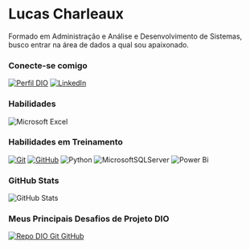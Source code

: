 # Lucas Charleaux

Formado em Administração e Análise e Desenvolvimento de Sistemas, busco entrar na área de dados a qual sou apaixonado.

### Conecte-se comigo

[![Perfil DIO](https://img.shields.io/badge/-Meu%20Perfil%20na%20DIO-30A3DC?style=for-the-badge)](https://web.dio.me/users/lucas_charleaux/)
[![LinkedIn](https://img.shields.io/badge/-LinkedIn-000?style=for-the-badge&logo=linkedin&logoColor=30A3DC)](https://www.linkedin.com/in/lucas-charleaux/)

### Habilidades

![Microsoft Excel](https://img.shields.io/badge/Microsoft_Excel-217346?style=for-the-badge&logo=microsoft-excel&logoColor=white)

### Habilidades em Treinamento

[![Git](https://img.shields.io/badge/Git-000?style=for-the-badge&logo=git&logoColor=E94D5F)](https://git-scm.com/doc)
[![GitHub](https://img.shields.io/badge/GitHub-000?style=for-the-badge&logo=github&logoColor=30A3DC)](https://docs.github.com/)
![Python](https://img.shields.io/badge/python-000000?style=for-the-badge&logo=python&logoColor=ffdd54)
![MicrosoftSQLServer](https://img.shields.io/badge/Microsoft%20SQL%20Server-000000?style=for-the-badge&logo=microsoft%20sql%20server&logoColor=white)
![Power Bi](https://img.shields.io/badge/power_bi-000000?style=for-the-badge&logo=powerbi&logoColor=ffdd54)

### GitHub Stats

![GitHub Stats](https://github-readme-stats.vercel.app/api?username=luCharleaux&theme=transparent&bg_color=000&border_color=ffdd54&show_icons=true&icon_color=ffdd54&title_color=30A3DC&text_color=FFF&hide_title=true)

### Meus Principais Desafios de Projeto DIO

[![Repo DIO Git GitHub](https://github-readme-stats.vercel.app/api/pin/?username=elidianaandrade&repo=dio-lab-open-source&bg_color=000&border_color=ffdd54&show_icons=true&icon_color=ffdd54&title_color=30A3DC&text_color=FFF)](https://github.com/elidianaandrade/dio-lab-open-source)
